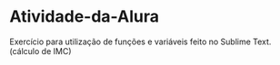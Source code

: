 # Atividade-da-Alura
Exercício para utilização de funções e variáveis feito no Sublime Text. (cálculo de IMC)
